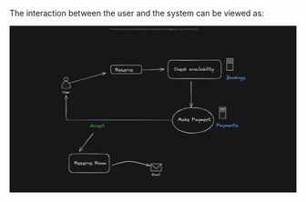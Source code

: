 The interaction between the user and the system can be viewed as:

![Interaction](./user-interaction.png)
